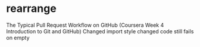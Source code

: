 # rearrange
The Typical Pull Request Workflow on GitHub (Coursera Week 4 Introduction to Git and GitHub)
Changed import style
changed code
still fails on empty